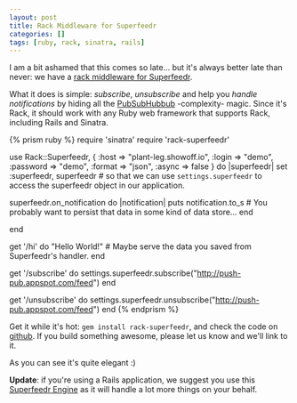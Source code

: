 ```yaml
---
layout: post
title: Rack Middleware for Superfeedr
categories: []
tags: [ruby, rack, sinatra, rails]
---
```


I am a bit ashamed that this comes so late... but it's always better late than never: we have a [rack middleware for Superfeedr](http://rubygems.org/gems/rack-superfeedr).

What it does is simple: *subscribe*, *unsubscribe* and help you *handle notifications* by hiding all the [PubSubHubbub](http://documentation.superfeedr.com/subscribers.html#webhooks) -complexity- magic. Since it's Rack, it should work with any Ruby web framework that supports Rack, including Rails and Sinatra.

{% prism ruby %}
require 'sinatra'
require 'rack-superfeedr'

use Rack::Superfeedr, { :host => "plant-leg.showoff.io", :login => "demo", :password => "demo", :format => "json", :async => false } do |superfeedr|
  set :superfeedr, superfeedr # so that we can use `settings.superfeedr` to access the superfeedr object in our application.
  
  superfeedr.on_notification do |notification|
    puts notification.to_s # You probably want to persist that data in some kind of data store...
  end
  
end

get '/hi' do
  "Hello World!" # Maybe serve the data you saved from Superfeedr's handler.
end

get '/subscribe' do
  settings.superfeedr.subscribe("http://push-pub.appspot.com/feed") 
end

get '/unsubscribe' do
  settings.superfeedr.unsubscribe("http://push-pub.appspot.com/feed")
end
{% endprism %}


Get it while it's hot: `gem install rack-superfeedr`, and check the code on [github](https://github.com/superfeedr/rack-superfeedr). If you build something awesome, please let us know and we'll link to it.

As you can see it's quite elegant :) 

**Update**: if you're using a Rails application, we suggest you use this [Superfeedr Engine](http://blog.superfeedr.com/consuming-rss-feeds-rails/) as it will handle a lot more things on your behalf.
